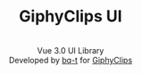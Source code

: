 <h1 align="center">GiphyClips UI</h1>
<p align="center">
    <br>
    Vue 3.0 UI Library
    <br>
    Developed by <a href="https://github.com/bq-t">bq-t</a>
    for <a href="https://github.com/bq-t/giphy-clips">GiphyClips</a>
</p>